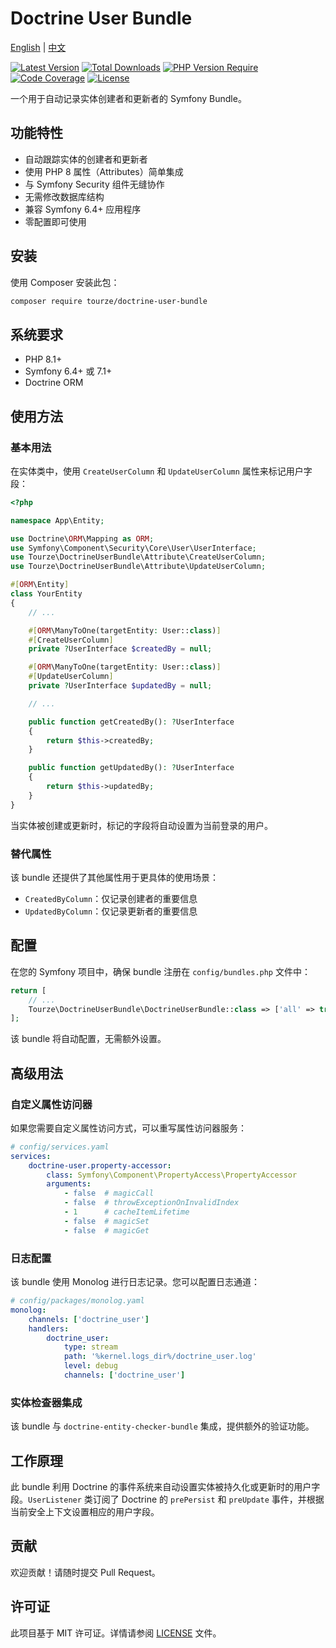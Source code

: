 # Doctrine User Bundle

[English](README.md) | [中文](README.zh-CN.md)

[![Latest Version](https://img.shields.io/packagist/v/tourze/doctrine-user-bundle.svg?style=flat-square)](https://packagist.org/packages/tourze/doctrine-user-bundle)
[![Total Downloads](https://img.shields.io/packagist/dt/tourze/doctrine-user-bundle.svg?style=flat-square)](https://packagist.org/packages/tourze/doctrine-user-bundle)
[![PHP Version Require](https://img.shields.io/packagist/php-v/tourze/doctrine-user-bundle.svg?style=flat-square)](https://packagist.org/packages/tourze/doctrine-user-bundle)
[![Code Coverage](https://img.shields.io/codecov/c/github/tourze/doctrine-user-bundle.svg?style=flat-square)](https://codecov.io/gh/tourze/doctrine-user-bundle)
[![License](https://img.shields.io/github/license/tourze/doctrine-user-bundle.svg?style=flat-square)](LICENSE)

一个用于自动记录实体创建者和更新者的 Symfony Bundle。

## 功能特性

- 自动跟踪实体的创建者和更新者
- 使用 PHP 8 属性（Attributes）简单集成
- 与 Symfony Security 组件无缝协作
- 无需修改数据库结构
- 兼容 Symfony 6.4+ 应用程序
- 零配置即可使用

## 安装

使用 Composer 安装此包：

```bash
composer require tourze/doctrine-user-bundle
```

## 系统要求

- PHP 8.1+
- Symfony 6.4+ 或 7.1+
- Doctrine ORM

## 使用方法

### 基本用法

在实体类中，使用 `CreateUserColumn` 和 `UpdateUserColumn` 属性来标记用户字段：

```php
<?php

namespace App\Entity;

use Doctrine\ORM\Mapping as ORM;
use Symfony\Component\Security\Core\User\UserInterface;
use Tourze\DoctrineUserBundle\Attribute\CreateUserColumn;
use Tourze\DoctrineUserBundle\Attribute\UpdateUserColumn;

#[ORM\Entity]
class YourEntity
{
    // ...

    #[ORM\ManyToOne(targetEntity: User::class)]
    #[CreateUserColumn]
    private ?UserInterface $createdBy = null;

    #[ORM\ManyToOne(targetEntity: User::class)]
    #[UpdateUserColumn]
    private ?UserInterface $updatedBy = null;

    // ...

    public function getCreatedBy(): ?UserInterface
    {
        return $this->createdBy;
    }

    public function getUpdatedBy(): ?UserInterface
    {
        return $this->updatedBy;
    }
}
```

当实体被创建或更新时，标记的字段将自动设置为当前登录的用户。

### 替代属性

该 bundle 还提供了其他属性用于更具体的使用场景：

- `CreatedByColumn`：仅记录创建者的重要信息
- `UpdatedByColumn`：仅记录更新者的重要信息

## 配置

在您的 Symfony 项目中，确保 bundle 注册在 `config/bundles.php` 文件中：

```php
return [
    // ...
    Tourze\DoctrineUserBundle\DoctrineUserBundle::class => ['all' => true],
];
```

该 bundle 将自动配置，无需额外设置。

## 高级用法

### 自定义属性访问器

如果您需要自定义属性访问方式，可以重写属性访问器服务：

```yaml
# config/services.yaml
services:
    doctrine-user.property-accessor:
        class: Symfony\Component\PropertyAccess\PropertyAccessor
        arguments:
            - false  # magicCall
            - false  # throwExceptionOnInvalidIndex
            - 1      # cacheItemLifetime
            - false  # magicSet
            - false  # magicGet
```

### 日志配置

该 bundle 使用 Monolog 进行日志记录。您可以配置日志通道：

```yaml
# config/packages/monolog.yaml
monolog:
    channels: ['doctrine_user']
    handlers:
        doctrine_user:
            type: stream
            path: '%kernel.logs_dir%/doctrine_user.log'
            level: debug
            channels: ['doctrine_user']
```

### 实体检查器集成

该 bundle 与 `doctrine-entity-checker-bundle` 集成，提供额外的验证功能。

## 工作原理

此 bundle 利用 Doctrine 的事件系统来自动设置实体被持久化或更新时的用户字段。`UserListener` 类订阅了 Doctrine 的
`prePersist` 和 `preUpdate` 事件，并根据当前安全上下文设置相应的用户字段。

## 贡献

欢迎贡献！请随时提交 Pull Request。

## 许可证

此项目基于 MIT 许可证。详情请参阅 [LICENSE](LICENSE) 文件。
